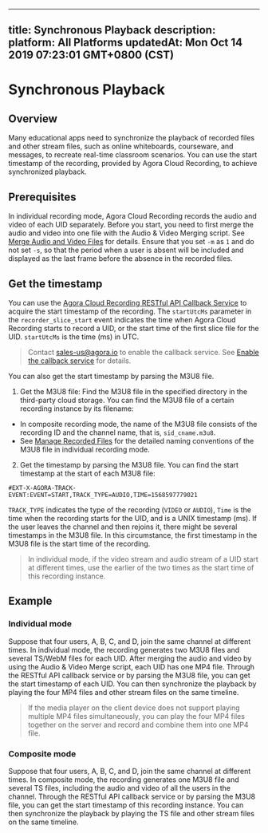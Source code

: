 
---
title: Synchronous Playback
description: 
platform: All Platforms
updatedAt: Mon Oct 14 2019 07:23:01 GMT+0800 (CST)
---
# Synchronous Playback
## Overview

Many educational apps need to synchronize the playback of recorded files and other stream files, such as online whiteboards, courseware, and messages, to recreate real-time classroom scenarios. You can use the start timestamp of the recording, provided by Agora Cloud Recording, to achieve synchronized playback.

## Prerequisites

In individual recording mode, Agora Cloud Recording records the audio and video of each UID separately. Before you start, you need to first merge the audio and video into one file with the Audio & Video Merging script. See [Merge Audio and Video Files](../../en/cloud-recording/cloud_recording_merge_files.md) for details. Ensure that you set `-m` as `1` and do not set `-s`, so that the period when a user is absent will be included and displayed as the last frame before the absence in the recorded files.

## Get the timestamp

You can use the [Agora Cloud Recording RESTful API Callback Service](../../en/cloud-recording/cloud_recording_callback_rest.md) to acquire the start timestamp of the recording. The `startUtcMs` parameter in the `recorder_slice_start` event indicates the time when Agora Cloud Recording starts to record a UID, or the start time of the first slice file for the UID. `startUtcMs` is the time (ms) in UTC.

> Contact [sales-us@agora.io](http://sales-us@agora.io/) to enable the callback service. See [Enable the callback service](https://docs-preview.agoralab.co/en/Agora%20Platform/ncs#user-configuration) for details.

You can also get the start timestamp by parsing the M3U8 file.

1. Get the M3U8 file: Find the M3U8 file in the specified directory in the third-party cloud storage. You can find the M3U8 file of a certain recording instance by its filename:
  - In composite recording mode, the name of the M3U8 file consists of the recording ID and the channel name, that is, `sid_cname.m3u8`.
  - See [Manage Recorded Files](../../en/cloud-recording/cloud_recording_manage_files.md) for the detailed naming conventions of the M3U8 file in individual recording mode.
2. Get the timestamp by parsing the M3U8 file. You can find the start timestamp at the start of each M3U8 file:
```
#EXT-X-AGORA-TRACK-EVENT:EVENT=START,TRACK_TYPE=AUDIO,TIME=1568597779021
```
   
  `TRACK_TYPE` indicates the type of the recording (`VIDEO` or `AUDIO`), `Time` is the time when the recording starts for the UID,  and is a UNIX timestamp (ms). If the user leaves the channel and then rejoins it, there might be several timestamps in the M3U8 file. In this circumstance, the first timestamp in the M3U8 file is the start time of the recording.

> In individual mode, if the video stream and audio stream of a UID start at different times, use the earlier of the two times as the start time of this recording instance.

## Example

### Individual mode

Suppose that four users, A, B, C, and D, join the same channel at different times. In individual mode, the recording generates two M3U8 files and several TS/WebM files for each UID. After merging the audio and video by using the Audio & Video Merge script, each UID has one MP4 file. Through the RESTful API callback service or by parsing the M3U8 file, you can get the start timestamp of each UID. You can then synchronize the playback by playing the four MP4 files and other stream files on the same timeline.

> If the media player on the client device does not support playing multiple MP4 files simultaneously, you can play the four MP4 files together on the server and record and combine them into one MP4 file.

### Composite mode

Suppose that four users, A, B, C, and D, join the same channel at different times. In composite mode, the recording generates one M3U8 file and several TS files, including the audio and video of all the users in the channel. Through the RESTful API callback service or by parsing the M3U8 file, you can get the start timestamp of this recording instance. You can then synchronize the playback by playing the TS file and other stream files on the same timeline.
